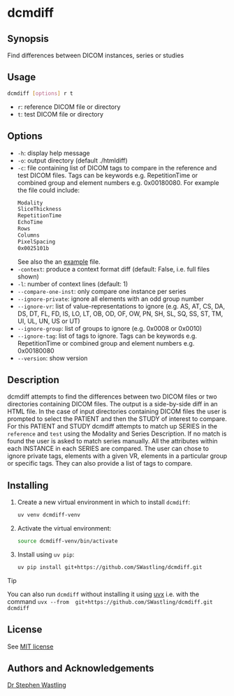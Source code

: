 # dcmdiff

## Synopsis
Find differences between DICOM instances, series or studies

## Usage

```bash
dcmdiff [options] r t
```
- `r`: reference DICOM file or directory
- `t`: test DICOM file or directory

## Options
- `-h`: display help message
- `-o`: output directory (default ./htmldiff)
- `-c`: file containing list of DICOM tags to compare in the reference and test 
DICOM files. Tags can be keywords e.g. RepetitionTime or combined group and 
element numbers e.g. 0x00180080. For example the file could include:
    ```bash
    Modality
    SliceThickness
    RepetitionTime
    EchoTime
    Rows
    Columns
    PixelSpacing
    0x0025101b
    ```
    See also the an [example](./example_tags_to_compare.txt) file.
- `-context`: produce a context format diff (default: False, i.e. full files shown)
- `-l`: number of context lines (default: 1)
- `--compare-one-inst`: only compare one instance per series
- `--ignore-private`: ignore all elements with an odd group number
- `--ignore-vr`: list of value-representations to ignore (e.g. AS, AT, CS, 
DA, DS, DT, FL, FD, IS, LO, LT, OB, OD, OF, OW, PN, SH, SL, SQ, SS, ST, TM, UI, 
UL, UN, US or UT)
- `--ignore-group`: list of groups to ignore (e.g. 0x0008 or 0x0010)
- `--ignore-tag`: list of tags to ignore. Tags can be keywords e.g. 
RepetitionTime or combined group and element numbers e.g. 0x00180080
- `--version`: show version

## Description
dcmdiff attempts to find the differences between two DICOM files or two 
directories containing DICOM files. The output is a side-by-side diff in an 
HTML file. In the case of input directories containing DICOM files 
the user is prompted to select the PATIENT and then the STUDY of interest to 
compare. For this PATIENT and STUDY dcmdiff attempts to match up SERIES in 
the `reference` and `test` using the Modality and Series Description. If no match
is found the user is asked to match series manually. All the attributes within 
each INSTANCE in each SERIES are compared. The user can chose to ignore private 
tags, elements with a given VR, elements in a particular group or specific tags. 
They can also provide a list of tags to compare.

## Installing
1. Create a new virtual environment in which to install `dcmdiff`:

    ```bash
    uv venv dcmdiff-venv
    ```
   
2. Activate the virtual environment:

    ```bash
    source dcmdiff-venv/bin/activate
    ```

4. Install using `uv pip`:
    ```bash
    uv pip install git+https://github.com/SWastling/dcmdiff.git
    ```
   
> [!TIP]
> You can also run `dcmdiff` without installing it using [uvx](https://docs.astral.sh/uv/guides/tools/) i.e. with the command `uvx --from  git+https://github.com/SWastling/dcmdiff.git dcmdiff`

## License
See [MIT license](./LICENSE)


## Authors and Acknowledgements
[Dr Stephen Wastling](mailto:stephen.wastling@nhs.net)

